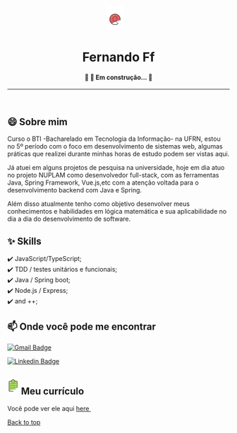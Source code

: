 <div align="center" style="font-size:24px" id="top"> 
<img src="https://github.com/fernando-ff/fernando-ff/blob/master/assets/Screenshot_2020-08-29%20Design%20UX%20Alura%20-%20Cursos%20online%20de%20tecnologia.png" />
  &#xa0;

  <!-- <a href="https://fernandoff.netlify.app">Demo</a> -->
</div>

<h1 align="center">Fernando Ff</h1>

<!-- Status -->

<h4 align="center"> 
	🚧 🚀 Em construção...  🚧
</h4> 

<hr>


<br>

## 😄 Sobre mim ##

Curso o BTI -Bacharelado em Tecnologia da Informação- na UFRN, estou no 5º período com o foco em desenvolvimento de sistemas web, algumas práticas que realizei durante minhas horas de estudo podem ser vistas aqui.

Já atuei em alguns projetos de pesquisa na universidade, hoje em dia atuo no projeto NUPLAM como desenvolvedor full-stack, com as ferramentas Java, Spring Framework, Vue.js,etc com a atenção voltada para o desenvolvimento backend com Java e Spring.

Além disso atualmente tenho como objetivo desenvolver meus conhecimentos e habilidades em lógica matemática e sua aplicabilidade no dia a dia do desenvolvimento de software.

## :sparkles: Skills ##

:heavy_check_mark: JavaScript/TypeScript;\
:heavy_check_mark: TDD / testes unitários e funcionais;\
:heavy_check_mark: Java / Spring boot;\
:heavy_check_mark: Node.js / Express;\
:heavy_check_mark: and ++;




## 📫 Onde você pode me encontrar

[![Gmail Badge](https://img.shields.io/badge/-fferreiralf.1@gmail.com-c14438?style=flat&logo=Gmail&logoColor=white&link=mailto:fferreiralf.1@gmail.com)](mailto:fferreiralf.1@gmail.com)

[![Linkedin Badge](https://img.shields.io/badge/-Fernando-blue?style=flat&logo=Linkedin&logoColor=white&link=https://www.linkedin.com/in/santanasara/)](https://www.linkedin.com/in/fernando-ferreira-7155161a5/)



<h2 style="align-item:center"><img src="https://github.com/fernando-ff/fernando-ff/blob/master/assets/Screenshot_2020-08-30%20Inova%C3%A7%C3%A3o%20Gest%C3%A3o%20Alura%20-%20Cursos%20online%20de%20tecnologia.png" > 
Meu currículo
</h2>

</img>


Você pode ver ele aqui <a style="color:#000, text-decoration:none" href="https://github.com/fernando-ff/fernando-ff/blob/master/assets/Curr%C3%ADculo(1).pdf" download="Fernando Curriculum pdf" target="_blank">here </a>
&#xa0;

<a href="#top">Back to top</a>
